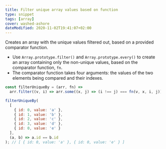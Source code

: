 ```yaml
---
title: Filter unique array values based on function
type: snippet
tags: [array]
cover: washed-ashore
dateModified: 2020-11-02T19:41:07+02:00
---
```


Creates an array with the unique values filtered out, based on a provided comparator function.

- Use `Array.prototype.filter()` and `Array.prototype.every()` to create an array containing only the non-unique values, based on the comparator function, `fn`.
- The comparator function takes four arguments: the values of the two elements being compared and their indexes.

```js
const filterUniqueBy = (arr, fn) =>
  arr.filter((v, i) => arr.some((x, j) => (i !== j) === fn(v, x, i, j)));
```

```js
filterUniqueBy(
  [
    { id: 0, value: 'a' },
    { id: 1, value: 'b' },
    { id: 2, value: 'c' },
    { id: 3, value: 'd' },
    { id: 0, value: 'e' }
  ],
  (a, b) => a.id == b.id
); // [ { id: 0, value: 'a' }, { id: 0, value: 'e' } ]
```
